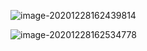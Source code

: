 ![image-20201228162439814](E:%5Cmd%5C%E5%9B%BE%E7%89%87%5Cimage-20201228162439814.png)

![image-20201228162534778](E:%5Cmd%5C%E5%9B%BE%E7%89%87%5Cimage-20201228162534778.png)